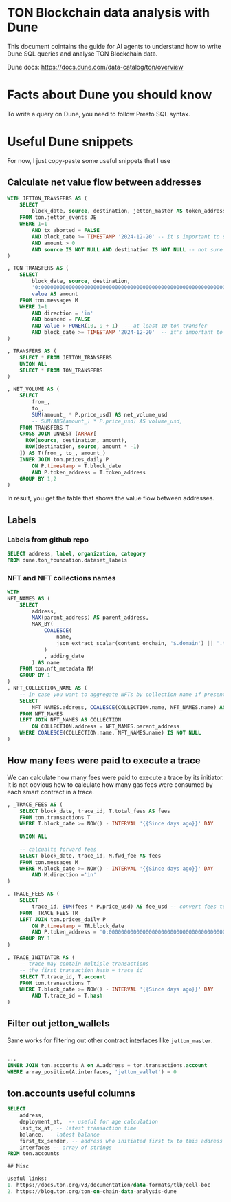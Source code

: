 # TON Blockchain data analysis with Dune

This document cointains the guide for AI agents to understand how to write Dune SQL queries and analyse TON Blockchain data. 

Dune docs: https://docs.dune.com/data-catalog/ton/overview 

# Facts about Dune you should know
To write a query on Dune, you need to follow Presto SQL syntax.


# Useful Dune snippets
For now, I just copy-paste some useful snippets that I use

## Calculate net value flow between addresses

```sql
WITH JETTON_TRANSFERS AS (
    SELECT 
        block_date, source, destination, jetton_master AS token_address, amount
    FROM ton.jetton_events JE
    WHERE 1=1
        AND tx_aborted = FALSE
        AND block_date >= TIMESTAMP '2024-12-20' -- it's important to select only partitions you need
        AND amount > 0
        AND source IS NOT NULL AND destination IS NOT NULL -- not sure about that
)

, TON_TRANSFERS AS (
    SELECT 
        block_date, source, destination, 
        '0:0000000000000000000000000000000000000000000000000000000000000000' AS token_address, -- address of TON token
        value AS amount
    FROM ton.messages M
    WHERE 1=1
        AND direction = 'in'
        AND bounced = FALSE 
        AND value > POWER(10, 9 + 1)  -- at least 10 ton transfer
        AND block_date >= TIMESTAMP '2024-12-20'  -- it's important to select only partitions you need
)

, TRANSFERS AS (
    SELECT * FROM JETTON_TRANSFERS
    UNION ALL
    SELECT * FROM TON_TRANSFERS
)

, NET_VOLUME AS (
    SELECT 
        from_,
        to_,
        SUM(amount_ * P.price_usd) AS net_volume_usd
        -- SUM(ABS(amount_) * P.price_usd) AS volume_usd,
    FROM TRANSFERS T
    CROSS JOIN UNNEST (ARRAY[
      ROW(source, destination, amount), 
      ROW(destination, source, amount * -1)
    ]) AS T(from_, to_, amount_)
    INNER JOIN ton.prices_daily P
        ON P.timestamp = T.block_date
        AND P.token_address = T.token_address
    GROUP BY 1,2
)
```

In result, you get the table that shows the value flow between addresses. 


## Labels

### Labels from github repo 
```sql
SELECT address, label, organization, category
FROM dune.ton_foundation.dataset_labels
```

### NFT and NFT collections names

```sql
WITH
NFT_NAMES AS (
    SELECT 
        address, 
        MAX(parent_address) AS parent_address,
        MAX_BY(
            COALESCE(
                name,
                json_extract_scalar(content_onchain, '$.domain') || '.ton'
            )
            , adding_date
        ) AS name
    FROM ton.nft_metadata NM
    GROUP BY 1
)
, NFT_COLLECTION_NAME AS (
    -- in case you want to aggregate NFTs by collection name if presented
    SELECT 
        NFT_NAMES.address, COALESCE(COLLECTION.name, NFT_NAMES.name) AS name
    FROM NFT_NAMES
    LEFT JOIN NFT_NAMES AS COLLECTION
        ON COLLECTION.address = NFT_NAMES.parent_address
    WHERE COALESCE(COLLECTION.name, NFT_NAMES.name) IS NOT NULL 
)
```

## How many fees were paid to execute a trace
We can calculate how many fees were paid to execute a trace by its initiator. It is not obvious how to calculate how many gas fees were consumed by each smart contract in a trace. 

```sql
, _TRACE_FEES AS (
    SELECT block_date, trace_id, T.total_fees AS fees
    FROM ton.transactions T 
    WHERE T.block_date >= NOW() - INTERVAL '{{Since days ago}}' DAY
    
    UNION ALL
    
    -- calcualte forward fees
    SELECT block_date, trace_id, M.fwd_fee AS fees
    FROM ton.messages M 
    WHERE M.block_date >= NOW() - INTERVAL '{{Since days ago}}' DAY
        AND M.direction ='in'
)

, TRACE_FEES AS (
    SELECT 
        trace_id, SUM(fees * P.price_usd) AS fee_usd -- convert fees to USD
    FROM _TRACE_FEES TR
    LEFT JOIN ton.prices_daily P 
        ON P.timestamp = TR.block_date
        AND P.token_address = '0:0000000000000000000000000000000000000000000000000000000000000000'
    GROUP BY 1
)

, TRACE_INITIATOR AS (
    -- trace may contain multiple transactions
    -- the first transaction hash = trace_id
    SELECT T.trace_id, T.account
    FROM ton.transactions T
    WHERE T.block_date >= NOW() - INTERVAL '{{Since days ago}}' DAY
        AND T.trace_id = T.hash
)
```

## Filter out jetton_wallets
Same works for filtering out other contract interfaces like `jetton_master`.

```sql

...
INNER JOIN ton.accounts A on A.address = ton.transactions.account
WHERE array_position(A.interfaces, 'jetton_wallet') = 0
```

## ton.accounts useful columns

```sql
SELECT 
    address, 
    deployment_at,  -- useful for age calculation
    last_tx_at, -- latest transaction time
    balance, -- latest balance
    first_tx_sender, -- address who initiated first tx to this address
    interfaces -- array of strings 
FROM ton.accounts

## Misc

Useful links:
1. https://docs.ton.org/v3/documentation/data-formats/tlb/cell-boc
2. https://blog.ton.org/ton-on-chain-data-analysis-dune
